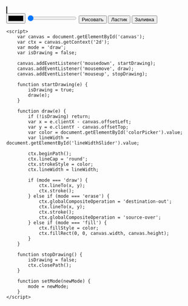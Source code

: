 <!DOCTYPE html>
<html>
<head>
    <title>Графический редактор</title>
    <style>
        #canvas {
            border: 1px solid black;
        }
    </style>
</head>
<body>
    <canvas id="canvas" width="500" height="500"></canvas>
    <br>
    <input type="color" id="colorPicker">
    <input type="range" id="lineWidthSlider" min="1" max="10" value="1">
    <button onclick="setMode('draw')">Рисовать</button>
    <button onclick="setMode('erase')">Ластик</button>
    <button onclick="setMode('fill')">Заливка</button>

    <script>
        var canvas = document.getElementById('canvas');
        var ctx = canvas.getContext('2d');
        var mode = 'draw';
        var isDrawing = false;

        canvas.addEventListener('mousedown', startDrawing);
        canvas.addEventListener('mousemove', draw);
        canvas.addEventListener('mouseup', stopDrawing);

        function startDrawing(e) {
            isDrawing = true;
            draw(e);
        }

        function draw(e) {
            if (!isDrawing) return;
            var x = e.clientX - canvas.offsetLeft;
            var y = e.clientY - canvas.offsetTop;
            var color = document.getElementById('colorPicker').value;
            var lineWidth = document.getElementById('lineWidthSlider').value;

            ctx.beginPath();
            ctx.lineCap = 'round';
            ctx.strokeStyle = color;
            ctx.lineWidth = lineWidth;

            if (mode === 'draw') {
                ctx.lineTo(x, y);
                ctx.stroke();
            } else if (mode === 'erase') {
                ctx.globalCompositeOperation = 'destination-out';
                ctx.lineTo(x, y);
                ctx.stroke();
                ctx.globalCompositeOperation = 'source-over';
            } else if (mode === 'fill') {
                ctx.fillStyle = color;
                ctx.fillRect(0, 0, canvas.width, canvas.height);
            }
        }

        function stopDrawing() {
            isDrawing = false;
            ctx.closePath();
        }

        function setMode(newMode) {
            mode = newMode;
        }
    </script>
</body>
</html>

